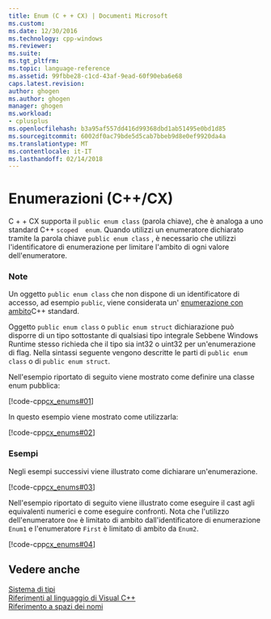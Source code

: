 ```yaml
---
title: Enum (C + + CX) | Documenti Microsoft
ms.custom: 
ms.date: 12/30/2016
ms.technology: cpp-windows
ms.reviewer: 
ms.suite: 
ms.tgt_pltfrm: 
ms.topic: language-reference
ms.assetid: 99fbbe28-c1cd-43af-9ead-60f90eba6e68
caps.latest.revision: 
author: ghogen
ms.author: ghogen
manager: ghogen
ms.workload:
- cplusplus
ms.openlocfilehash: b3a95af557dd416d99368dbd1ab51495e0bd1d85
ms.sourcegitcommit: 6002df0ac79bde5d5cab7bbeb9d8e0ef9920da4a
ms.translationtype: MT
ms.contentlocale: it-IT
ms.lasthandoff: 02/14/2018
---
```

# <a name="enums-ccx"></a>Enumerazioni (C++/CX)
C + + CX supporta il `public enum class` (parola chiave), che è analoga a uno standard C++ `scoped  enum`. Quando utilizzi un enumeratore dichiarato tramite la parola chiave `public enum class` , è necessario che utilizzi l'identificatore di enumerazione per limitare l'ambito di ogni valore dell'enumeratore.  
  
### <a name="remarks"></a>Note  
 Un oggetto `public enum class` che non dispone di un identificatore di accesso, ad esempio `public`, viene considerata un' [enumerazione con ambito](../cpp/enumerations-cpp.md)C++ standard.  
  
 Oggetto `public enum class` o `public enum struct` dichiarazione può disporre di un tipo sottostante di qualsiasi tipo integrale Sebbene Windows Runtime stesso richieda che il tipo sia int32 o uint32 per un'enumerazione di flag. Nella sintassi seguente vengono descritte le parti di `public enum class` o di `public enum struct`.  
  
 Nell'esempio riportato di seguito viene mostrato come definire una classe enum pubblica:  
  
 [!code-cpp[cx_enums#01](../cppcx/codesnippet/CPP/cpp/class1.h#01)]  
  
 In questo esempio viene mostrato come utilizzarla:  
  
 [!code-cpp[cx_enums#02](../cppcx/codesnippet/CPP/cpp/class1.h#02)]  
  
### <a name="examples"></a>Esempi  
 Negli esempi successivi viene illustrato come dichiarare un'enumerazione.  
  
 [!code-cpp[cx_enums#03](../cppcx/codesnippet/CPP/cpp/class1.h#03)]  
  
 Nell'esempio riportato di seguito viene illustrato come eseguire il cast agli equivalenti numerici e come eseguire confronti. Nota che l'utilizzo dell'enumeratore `One` è limitato di ambito dall'identificatore di enumerazione `Enum1` e l'enumeratore `First` è limitato di ambito da `Enum2`.  
  
 [!code-cpp[cx_enums#04](../cppcx/codesnippet/CPP/cpp/class1.h#04)]  
  
## <a name="see-also"></a>Vedere anche  
 [Sistema di tipi](../cppcx/type-system-c-cx.md)   
 [Riferimenti al linguaggio di Visual C++](../cppcx/visual-c-language-reference-c-cx.md)   
 [Riferimento a spazi dei nomi](../cppcx/namespaces-reference-c-cx.md)